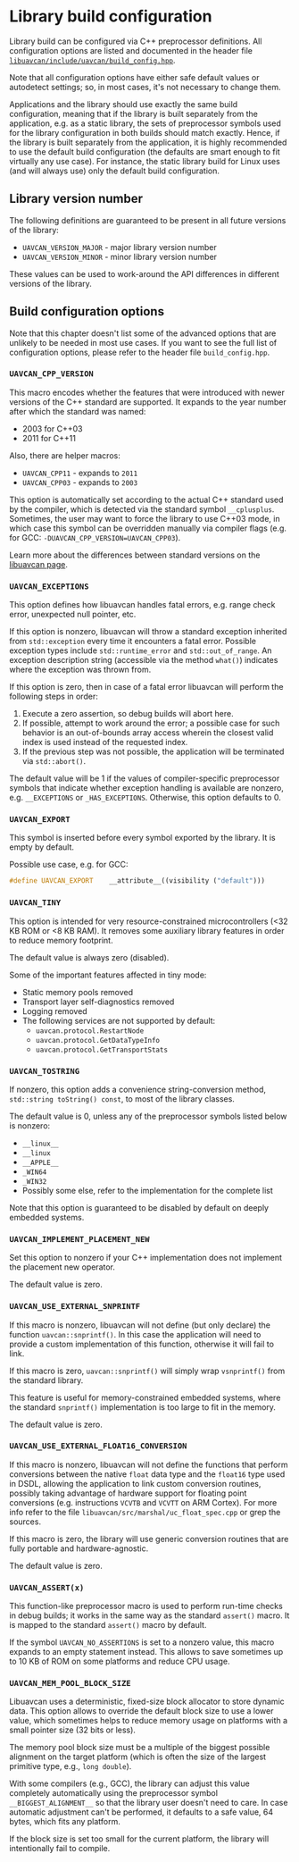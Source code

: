 ---
---

# Library build configuration

Library build can be configured via C++ preprocessor definitions.
All configuration options are listed and documented in the header file
[`libuavcan/include/uavcan/build_config.hpp`](https://github.com/UAVCAN/libuavcan/blob/master/libuavcan/include/uavcan/build_config.hpp).

Note that all configuration options have either safe default values or autodetect settings;
so, in most cases, it's not necessary to change them.

Applications and the library should use exactly the same build configuration,
meaning that if the library is built separately from the application, e.g. as a static library,
the sets of preprocessor symbols used for the library configuration in both builds should match exactly.
Hence, if the library is built separately from the application,
it is highly recommended to use the default build configuration
(the defaults are smart enough to fit virtually any use case).
For instance, the static library build for Linux uses (and will always use) only the default build configuration.

## Library version number

The following definitions are guaranteed to be present in all future versions of the library:

* `UAVCAN_VERSION_MAJOR` - major library version number
* `UAVCAN_VERSION_MINOR` - minor library version number

These values can be used to work-around the API differences in different versions of the library.

## Build configuration options

Note that this chapter doesn't list some of the advanced options that are unlikely to be needed
in most use cases.
If you want to see the full list of configuration options, please refer to the header file `build_config.hpp`.

### `UAVCAN_CPP_VERSION`

This macro encodes whether the features that were introduced with newer versions of the C++ standard are supported.
It expands to the year number after which the standard was named:

* 2003 for C++03
* 2011 for C++11

Also, there are helper macros:

* `UAVCAN_CPP11` - expands to `2011`
* `UAVCAN_CPP03` - expands to `2003`

This option is automatically set according to the actual C++ standard used by the compiler,
which is detected via the standard symbol `__cplusplus`.
Sometimes, the user may want to force the library to use C++03 mode,
in which case this symbol can be overridden manually via compiler flags
(e.g. for GCC: `-DUAVCAN_CPP_VERSION=UAVCAN_CPP03`).

Learn more about the differences between standard versions on the [libuavcan page](/Implementations/Libuavcan).

### `UAVCAN_EXCEPTIONS`

This option defines how libuavcan handles fatal errors, e.g. range check error, unexpected null pointer, etc.

If this option is nonzero, libuavcan will throw a standard exception inherited from
`std::exception` every time it encounters a fatal error.
Possible exception types include `std::runtime_error` and `std::out_of_range`.
An exception description string (accessible via the method `what()`) indicates where the exception was thrown from.

If this option is zero, then in case of a fatal error libuavcan will perform the following steps in order:

1. Execute a zero assertion, so debug builds will abort here.
2. If possible, attempt to work around the error;
a possible case for such behavior is an out-of-bounds array access wherein the closest valid index is used
instead of the requested index.
3. If the previous step was not possible, the application will be terminated via `std::abort()`.

The default value will be 1 if the values of compiler-specific preprocessor symbols that indicate
whether exception handling is available are nonzero, e.g. `__EXCEPTIONS` or `_HAS_EXCEPTIONS`.
Otherwise, this option  defaults to 0.

### `UAVCAN_EXPORT`

This symbol is inserted before every symbol exported by the library. It is empty by default.

Possible use case, e.g. for GCC:

```c++
#define UAVCAN_EXPORT    __attribute__((visibility ("default")))
```

### `UAVCAN_TINY`

This option is intended for very resource-constrained microcontrollers (<32 KB ROM or <8 KB RAM).
It removes some auxiliary library features in order to reduce memory footprint.

The default value is always zero (disabled).

Some of the important features affected in tiny mode:

* Static memory pools removed
* Transport layer self-diagnostics removed
* Logging removed
* The following services are not supported by default:
  * `uavcan.protocol.RestartNode`
  * `uavcan.protocol.GetDataTypeInfo`
  * `uavcan.protocol.GetTransportStats`

### `UAVCAN_TOSTRING`

If nonzero, this option adds a convenience string-conversion method, `std::string toString() const`,
to most of the library classes.

The default value is 0, unless any of the preprocessor symbols listed below is nonzero:

* `__linux__`
* `__linux`
* `__APPLE__`
* `_WIN64`
* `_WIN32`
* Possibly some else, refer to the implementation for the complete list

Note that this option is guaranteed to be disabled by default on deeply embedded systems.

### `UAVCAN_IMPLEMENT_PLACEMENT_NEW`

Set this option to nonzero if your C++ implementation does not implement the placement new operator.

The default value is zero.

### `UAVCAN_USE_EXTERNAL_SNPRINTF`

If this macro is nonzero, libuavcan will not define (but only declare) the function `uavcan::snprintf()`.
In this case the application will need to provide a custom implementation of this function,
otherwise it will fail to link.

If this macro is zero, `uavcan::snprintf()` will simply wrap `vsnprintf()` from the standard library.

This feature is useful for memory-constrained embedded systems,
where the standard `snprintf()` implementation is too large to fit in the memory.

The default value is zero.

### `UAVCAN_USE_EXTERNAL_FLOAT16_CONVERSION`

If this macro is nonzero, libuavcan will not define the functions that perform conversions between
the native `float` data type and the `float16` type used in DSDL,
allowing the application to link custom conversion routines, possibly taking advantage of
hardware support for floating point conversions (e.g. instructions `VCVTB` and `VCVTT` on ARM Cortex).
For more info refer to the file `libuavcan/src/marshal/uc_float_spec.cpp` or grep the sources.

If this macro is zero, the library will use generic conversion routines that are fully portable and hardware-agnostic.

The default value is zero.

### `UAVCAN_ASSERT(x)`

This function-like preprocessor macro is used to perform run-time checks in debug builds;
it works in the same way as the standard `assert()` macro.
It is mapped to the standard `assert()` macro by default.

If the symbol `UAVCAN_NO_ASSERTIONS` is set to a nonzero value,
this macro expands to an empty statement instead.
This allows to save sometimes up to 10 KB of ROM on some platforms and reduce CPU usage.

### `UAVCAN_MEM_POOL_BLOCK_SIZE`

Libuavcan uses a deterministic, fixed-size block allocator to store dynamic data.
This option allows to override the default block size to use a lower value,
which sometimes helps to reduce memory usage on platforms with a small pointer size (32 bits or less).

The memory pool block size must be a multiple of the biggest possible alignment on the target platform
(which is often the size of the largest primitive type, e.g., `long double`).

With some compilers (e.g., GCC), the library can adjust this value completely automatically using
the preprocessor symbol `__BIGGEST_ALIGNMENT__` so that the library user doesn't need to care.
In case automatic adjustment can't be performed, it defaults to a safe value, 64 bytes, which fits any platform.

If the block size is set too small for the current platform, the library will intentionally fail to compile.
